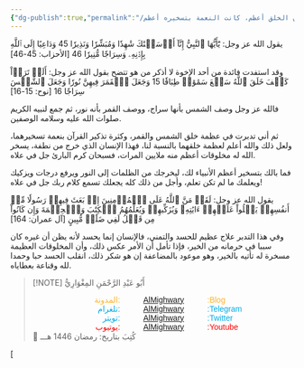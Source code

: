 ```yaml
---
{"dg-publish":true,"permalink":"/مقالات/كلما كان الخلق أعظم، كانت النعمة بتسخيره أعظم 📝/","noteIcon":"","created":"2025-03-28T00:12:20.014+02:00","updated":"2025-07-29T18:16:08.579+03:00"}
---
```


يقول الله عز وجل: 
يَٰٓأَيُّهَا ٱلنَّبِيُّ إِنَّآ أَرۡسَلۡنَٰكَ شَٰهِدٗا وَمُبَشِّرٗا وَنَذِيرٗا 45 وَدَاعِيًا إِلَى ٱللَّهِ بِإِذۡنِهِۦ وَسِرَاجٗا مُّنِيرٗا 46 [الأحزاب: 45-46]

وقد استفدت فائدة من أحد الإخوة لا أذكر من هو تتضح بقول الله عز وجل: 
أَلَمۡ تَرَوۡاْ كَيۡفَ خَلَقَ ٱللَّهُ سَبۡعَ سَمَٰوَٰتٖ طِبَاقٗا 15 وَجَعَلَ ٱلۡقَمَرَ فِيهِنَّ نُورٗا وَجَعَلَ ٱلشَّمۡسَ سِرَاجٗا 16 [نوح: 15-16]

فالله عز وجل وصف الشمس بأنها سراج، ووصف القمر بأنه نور، ثم جمع لنبيه الكريم صلوات الله عليه وسلامه الوصفين. 

ثم أني تدبرت في عظمة خلق الشمس والقمر، وكثرة تذكير القرآن بنعمة تسخيرهما، ولعل ذلك والله أعلم لعظمة خلقهما بالنسبة لنا، فهذا الإنسان الذي خرج من نطفة، يسخر الله له مخلوقات أعظم منه ملايين المرات، فسبحان كرم البارئ جل في علاه. 

فما بالك بتسخير أعظم الأنبياء لك، ليخرجك من الظلمات إلى النور ويرفع درجات ويزكيك ويعلمك ما لم تكن تعلم، وأجل من ذلك كله يجعلك تسمع كلام ربك جل في علاه!

يقول الله عز وجل:
لَقَدۡ مَنَّ ٱللَّهُ عَلَى ٱلۡمُؤۡمِنِينَ إِذۡ بَعَثَ فِيهِمۡ رَسُولٗا مِّنۡ أَنفُسِهِمۡ يَتۡلُواْ عَلَيۡهِمۡ ءَايَٰتِهِۦ وَيُزَكِّيهِمۡ وَيُعَلِّمُهُمُ ٱلۡكِتَٰبَ وَٱلۡحِكۡمَةَ وَإِن كَانُواْ مِن قَبۡلُ لَفِي ضَلَٰلٖ مُّبِينٍ [آل عمران: 164]

وفي هذا التدبر علاج عظيم للحسد والتمني، فالإنسان إنما يحسد لأنه يظن أن غيره كان سببا في حرمانه من الخير، فإذا تأمل أن الأمر عكس ذلك، وأن المخلوقات العظيمة مسخرة له تأتيه بالخير، وهو موعود بالمضاعفة إن هو شكر ذلك، انقلب الحسد حبا وحمدا لله وقناعة بعطاياه. 

> [!NOTE]   أَبُو عَبْدِ الرَّحْمَنِ المِغْوَارِيُّ 
> <div style="display: flex; width: 100%; text-align: center; font-family: sans-serif;"> <div style="flex: 1; text-align: right; color: #ffb329;">المدونة:</div>     <div style="flex: 1;">    <a href="https://almighwary.netlify.app">AlMighwary</a>  </div><div style="flex: 1; text-align: left; color: #ffb329;">:Blog</div></div>
>     <div style="display: flex; width: 100%; text-align: center; font-family: sans-serif;"> <div style="flex: 1; text-align: right; color: #01abe9;">تلغرام:</div>      <div style="flex: 1;">        <a href="https://t.me/AlMighwary">AlMighwary</a>      </div>      <div style="flex: 1; text-align: left; color: #01abe9;">:Telegram</div>   </div>
>    
>    <div style="display: flex; width: 100%; text-align: center; font-family: sans-serif;">     <div style="flex: 1; text-align: right; color: #01abe9;">تويتر:</div>      <div style="flex: 1;">       <a href="https://x.com/AlMighwary">AlMighwary</a>      </div>     <div style="flex: 1; text-align: left; color: #01abe9;">:Twitter</div>    </div> <div style="display: flex; width: 100%; text-align: center; font-family: sans-serif;">      <div style="flex: 1; text-align: right; color: #fb0101;">يوتيوب:</div><div style="flex: 1;"> <a href="https://www.youtube.com/@AlMighwary">AlMighwary</a>      </div>  <div style="flex: 1; text-align: left; color: #fb0101;">:Youtube</div>   </div>   
>    <footer>📅 كُتِبَ  بتاريخ: رمضان 1446  هـــ</footer>
 
 
 

[
> 

 

